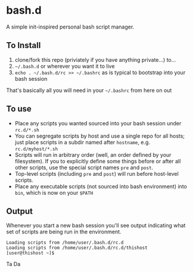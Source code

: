 # bash.d

A simple init-inspired personal bash script manager.

## To Install
1. clone/fork this repo (priviately if you have anything private...) to...
2. `~/.bash.d` or wherever you want it to live
3. `echo . ~/.bash.d/rc >> ~/.bashrc` as is typical to bootstrap into your bash session

That's basically all you will need in your `~/.bashrc` from here on out

## To use

* Place any scripts you wanted sourced into your bash session under `rc.d/*.sh`
* You can segregate scripts by host and use a single repo for all hosts; just place scripts in a subdir named after `hostname`, e.g. `rc.d/myhost/*.sh`
* Scripts will run in arbitrary order (well, an order defined by your filesystem).  If you to explicitly define some things before or after all other scripts, use the special script names `pre` and `post`.
* Top-level scripts (including `pre` and `post`) will run before host-level scripts.
* Place any executable scripts (not sourced into bash environment) into `bin`, which is now on your `$PATH`

## Output

Whenever you start a new bash session you'll see output indicating what set of scripts are being run in the environment.

```
Loading scripts from /home/user/.bash.d/rc.d
Loading scripts from /home/user/.bash.d/rc.d/thishost
[user@thishost ~]$ 
```

Ta Da

